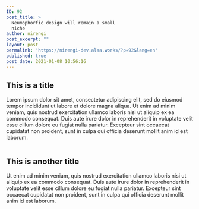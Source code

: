```yaml
---
ID: 92
post_title: >
  Neumophorfic design will remain a small
  niche
author: nirengi
post_excerpt: ""
layout: post
permalink: 'https://nirengi-dev.alaa.works/?p=92&lang=en'
published: true
post_date: 2021-01-08 10:56:16
---
```

<h2>This is a title</h2>
<p>Lorem ipsum dolor sit amet, consectetur adipiscing elit, sed do eiusmod tempor incididunt ut labore et dolore magna aliqua. Ut enim ad minim veniam, quis nostrud exercitation ullamco laboris nisi ut aliquip ex ea commodo consequat. Duis aute irure dolor in reprehenderit in voluptate velit esse cillum dolore eu fugiat nulla pariatur. Excepteur sint occaecat cupidatat non proident, sunt in culpa qui officia deserunt mollit anim id est laborum.</p>
<p><a href="https://nirengi-dev.alaa.works/?attachment_id=95"><img src="https://nirengi-dev.alaa.works/wp-content/uploads/46409352_1207480166072942_1592633697146774678_n.jpg" alt="" /></a></p>
<h2>This is another title</h2>
<p>Ut enim ad minim veniam, quis nostrud exercitation ullamco laboris nisi ut aliquip ex ea commodo consequat. Duis aute irure dolor in reprehenderit in voluptate velit esse cillum dolore eu fugiat nulla pariatur. Excepteur sint occaecat cupidatat non proident, sunt in culpa qui officia deserunt mollit anim id est laborum.</p>